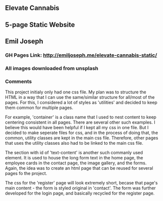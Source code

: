 ## Elevate Cannabis
## 5-page Static Website
## Emil Joseph


### GH Pages Link:  http://emiljoseph.me/elevate-cannabis-static/


### All images downloaded from unsplash


### Comments
This project initialy only had one css file. My plan was to structure the HTML in a way that I can use the same/similar structure for all/most of the pages. For this, I considered a lot of styles as 'utilities' and decided to keep them common for multiple pages. 

For example, 'container' is a class name that I used to nest content to keep centering consistent in all pages. There are several other such examples. I believe this would have been helpful if I kept all my css in one file. But I decided to make seperate files for css, and in the process of doing that, the common, utility classes are kept in the main css file. Therefore, other pages that uses the utility classes also had to be linked to the main css file. 

The section with id of 'text-content' is another such commanly used element. It is used to house the long form text in the home page, the employee cards in the contact page, the image gallery, and the forms. Again, the idea was to create an html page that can be reused for several pages fo the project. 

The css for the 'register' page will look extremely short, becase that page's main content - the form is styled original in 'contact'. The form was further developed for the login page, and basically recycled for the register page. 

